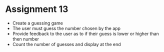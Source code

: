 # Assignment 13
* Create a guessing game
* The user must guess the number chosen by the app
* Provide feedback to the user as to if their guess is lower or higher than then number
* Count the number of guesses and display at the end

